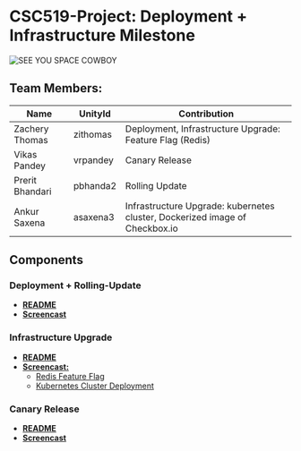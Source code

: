 # CSC519-Project: Deployment + Infrastructure Milestone


![SEE YOU SPACE COWBOY](https://img.youtube.com/vi/yg7V67ptg18/0.jpg)

## Team Members:
| Name | UnityId | Contribution |
|---------------------|-------|---------------------|
| Zachery Thomas | zithomas | Deployment, Infrastructure Upgrade: Feature Flag (Redis) |
| Vikas Pandey | vrpandey | Canary Release |
| Prerit Bhandari | pbhanda2 | Rolling Update |
| Ankur Saxena | asaxena3 | Infrastructure Upgrade: kubernetes cluster, Dockerized image of Checkbox.io |

## Components

### Deployment + Rolling-Update
+ **[README](./Deployment%2BRollingUpdate)**
+ **[Screencast](https://youtu.be/OgyeE7KXN0s)**

### Infrastructure Upgrade
+ **[README](./Infrastructure)**
+ **[Screencast:](./Infrastructure)**
  + [Redis Feature Flag](https://youtu.be/EVDjo-KJ-40)
  + [Kubernetes Cluster Deployment]()

### Canary Release
+ **[README](./CanaryRelease)**
+ **[Screencast](https://youtu.be/xv2Xlu7iNNs)**

